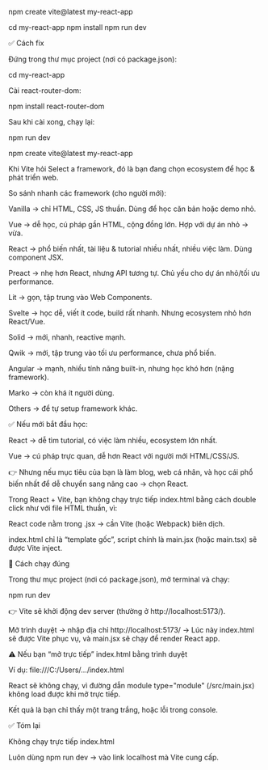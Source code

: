 npm create vite@latest my-react-app


cd my-react-app
npm install
npm run dev

✅ Cách fix

Đứng trong thư mục project (nơi có package.json):

cd my-react-app


Cài react-router-dom:

npm install react-router-dom


Sau khi cài xong, chạy lại:

npm run dev


npm create vite@latest my-react-app

Khi Vite hỏi Select a framework, đó là bạn đang chọn ecosystem để học & phát triển web.

So sánh nhanh các framework (cho người mới):

Vanilla → chỉ HTML, CSS, JS thuần. Dùng để học căn bản hoặc demo nhỏ.

Vue → dễ học, cú pháp gần HTML, cộng đồng lớn. Hợp với dự án nhỏ → vừa.

React → phổ biến nhất, tài liệu & tutorial nhiều nhất, nhiều việc làm. Dùng component JSX.

Preact → nhẹ hơn React, nhưng API tương tự. Chủ yếu cho dự án nhỏ/tối ưu performance.

Lit → gọn, tập trung vào Web Components.

Svelte → học dễ, viết ít code, build rất nhanh. Nhưng ecosystem nhỏ hơn React/Vue.

Solid → mới, nhanh, reactive mạnh.

Qwik → mới, tập trung vào tối ưu performance, chưa phổ biến.

Angular → mạnh, nhiều tính năng built-in, nhưng học khó hơn (nặng framework).

Marko → còn khá ít người dùng.

Others → để tự setup framework khác.

✅ Nếu mới bắt đầu học:

React → dễ tìm tutorial, có việc làm nhiều, ecosystem lớn nhất.

Vue → cú pháp trực quan, dễ hơn React với người mới HTML/CSS/JS.

👉 Nhưng nếu mục tiêu của bạn là làm blog, web cá nhân, và học cái phổ biến nhất để dễ chuyển sang nâng cao → chọn React.





Trong React + Vite, bạn không chạy trực tiếp index.html bằng cách double click như với file HTML thuần, vì:

React code nằm trong .jsx → cần Vite (hoặc Webpack) biên dịch.

index.html chỉ là “template gốc”, script chính là main.jsx (hoặc main.tsx) sẽ được Vite inject.

🔧 Cách chạy đúng

Trong thư mục project (nơi có package.json), mở terminal và chạy:

npm run dev


👉 Vite sẽ khởi động dev server (thường ở http://localhost:5173/).

Mở trình duyệt → nhập địa chỉ http://localhost:5173/
→ Lúc này index.html sẽ được Vite phục vụ, và main.jsx sẽ chạy để render React app.

⚠️ Nếu bạn “mở trực tiếp” index.html bằng trình duyệt

Ví dụ: file:///C:/Users/.../index.html

React sẽ không chạy, vì đường dẫn module type="module" (/src/main.jsx) không load được khi mở trực tiếp.

Kết quả là bạn chỉ thấy một trang trắng, hoặc lỗi trong console.

✅ Tóm lại

Không chạy trực tiếp index.html

Luôn dùng npm run dev → vào link localhost mà Vite cung cấp.